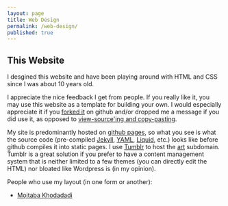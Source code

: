 ```yaml
---
layout: page
title: Web Design
permalink: /web-design/
published: true
---
```


## This Website

I desgined this website and have been playing around with HTML and CSS since I was about 10 years old.

I appreciate the nice feedback I get from people. If you really like it, you may use this website as a template for building your own. I would especially appreciate it if you <a href="//github.com/oliviaguest/oliviaguest.github.io">forked it</a> on github and/or dropped me a message if you did use it, as opposed to <a href="https://twitter.com/o_guest/status/696758773235458048">view-source'ing and copy-pasting</a>.

My site is predominantly hosted on <a href="//pages.github.com/">github pages</a>, so what you see is what the source code (pre-compiled <a href="//jekyllrb.com/">Jekyll</a>, <a href="//yaml.org/">YAML</a>, <a href="//github.com/Shopify/liquid/wiki">Liquid</a>, etc.) looks like before github compiles it into static pages. I use [Tumblr](//tumblr.com/) to host the [art](http://art.oliviaguest.com/) subdomain. Tumblr is a great solution if you prefer to have a content management system that is neither limited to a few themes (you can directly edit the HTML) nor bloated like Wordpress is (in my opinion). 

People who use my layout (in one form or another):

+ [Mojtaba Khodadadi](http://users.ictp.it/~mkhodada/)
